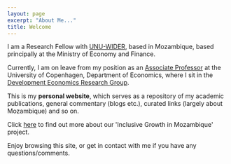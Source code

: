 ```yaml
---
layout: page
excerpt: "About Me..."
title: Welcome
---
```


I am a Research Fellow with [UNU-WIDER](https://www.wider.unu.edu), based in Mozambique, based principally at the Ministry of Economy and Finance. 

Currently, I am on leave from my position as an [Associate Professor](https://www.economics.ku.dk/staff/vip/?pure=en/persons/335694) at the University of Copenhagen, Department of Economics, where I sit in the [Development Economics Research Group](https://www.econ.ku.dk/derg/).

This is my __personal website__, which serves as a repository of my academic publications, general commentary (blogs etc.), curated links (largely about Mozambique) and so on.

Click [here](https://igmozambique.wider.unu.edu/) to find out more about our 'Inclusive Growth in Mozambique' project.

Enjoy browsing this site, or get in contact with me if you have any questions/comments.
